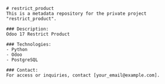 
    # restrict_product
    This is a metadata repository for the private project "restrict_product".

    ### Description:
    Odoo 17 Restrict Product

    ### Technologies:
    - Python
    - Odoo
    - PostgreSQL

    ### Contact:
    For access or inquiries, contact [your_email@example.com].
    